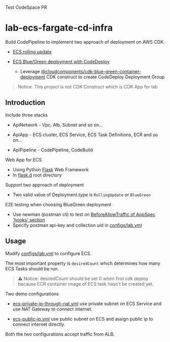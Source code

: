 Test CodeSpace PR

# lab-ecs-fargate-cd-infra

Build CodePipeline to implement two approach of deployment on AWS CDK.

- [ECS rolling update](https://docs.aws.amazon.com/AmazonECS/latest/developerguide/deployment-type-ecs.html)

- [ECS Blue/Green deployment with CodeDeploy](https://docs.aws.amazon.com/AmazonECS/latest/developerguide/deployment-type-bluegreen.html)
  - Leverage [@cloudcomponents/cdk-blue-green-container-deployment](https://github.com/cloudcomponents/cdk-constructs) CDK construct to create CodeDeploy Deployment Group

> Notice: This project is not CDK Construct which is CDK App for lab

## Introduction

Include three stacks

- ApiNetwork - Vpc, Alb, Subnet and so on...

- ApiApp - ECS cluster, ECS Service, ECS Task Definitions, ECR and so on...

- ApiPipeline - CodePipeline, CodeBuild

Web App for ECS

- Using Python [Flask](https://github.com/pallets/flask) Web Framework
- In [flask.d](flask.d) root directory

Support two approach of deployment

- Two valid value of Deployment.type is `RollingUpdate` or `BlueGreen`

E2E testing when choosing BlueGreen deployment

- Use newman (postman cli) to test on [BeforeAllowTraffic of AppSpec 'hooks' section](https://docs.aws.amazon.com/codedeploy/latest/userguide/reference-appspec-file-structure-hooks.html#appspec-hooks-ecs)
- Specify postman api-key and collection uid in [configs/lab.yml](configs/lab.yml)

## Usage

Modify [configs/lab.yml](configs/lab.yml) to configure ECS.

The most important property is `desiredCount` which determines how many ECS Tasks should be run.

> :warning: Notice: desiredCount should be set 0 when first cdk deploy because ECR container image of ECS task hasn't be created yet.

Two demo configurations

- [ecs-private-ip-through-nat.yml](configs/ecs-private-ip-through-nat.yml) use private subnet on ECS Service and use NAT Gateway to connect internet.

- [ecs-public-ip.yml](configs/ecs-public-ip.yml) use public subnet on ECS and assign public ip to connect internet directly.

Both the two configurations accept traffic from ALB.
